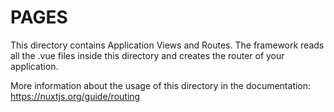 # PAGES

This directory contains Application Views and Routes.
The framework reads all the .vue files inside this directory and creates the router of your application.

More information about the usage of this directory in the documentation:
https://nuxtjs.org/guide/routing
